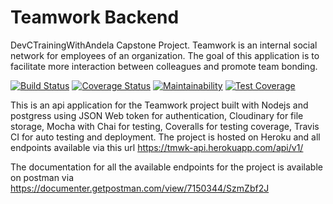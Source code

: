 # Teamwork Backend
DevCTrainingWithAndela Capstone Project. Teamwork is an internal social network for employees of an organization. The goal of this application is to facilitate more interaction between colleagues and promote team bonding.

[![Build Status](https://travis-ci.org/successtar/teamwork-backend.svg?branch=master)](https://travis-ci.org/successtar/teamwork-backend) [![Coverage Status](https://coveralls.io/repos/github/successtar/teamwork-backend/badge.svg?branch=master)](https://coveralls.io/github/successtar/teamwork-backend?branch=master) [![Maintainability](https://api.codeclimate.com/v1/badges/c0af010e054566fe4ab3/maintainability)](https://codeclimate.com/github/successtar/teamwork-backend/maintainability) [![Test Coverage](https://api.codeclimate.com/v1/badges/c0af010e054566fe4ab3/test_coverage)](https://codeclimate.com/github/successtar/teamwork-backend/test_coverage)


This is an api application for the Teamwork project built with Nodejs and postgress using JSON Web token for authentication, Cloudinary for file storage, Mocha with Chai for testing, Coveralls for testing coverage, Travis CI for auto testing and deployment. The project is hosted on Heroku and all endpoints available via this url https://tmwk-api.herokuapp.com/api/v1/

The documentation for all the available endpoints for the project is available on postman via https://documenter.getpostman.com/view/7150344/SzmZbf2J
